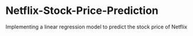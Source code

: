 # Netflix-Stock-Price-Prediction
Implementing a linear regression model to predict the stock price of Netflix
